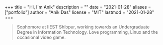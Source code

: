 +++
title = "Hi, I'm Anik"
description = ""
date = "2021-01-28"
aliases = ["portfolio"]
author = "Anik Das"
license = "MIT"
lastmod = "2021-01-28"
+++

> Sophomore at IIEST Shibpur, working towards an Undergraduate Degree in Information Technology. Love programming, Linux and the occasional video game.

